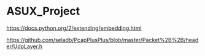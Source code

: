 # ASUX_Project

https://docs.python.org/2/extending/embedding.html

https://github.com/seladb/PcapPlusPlus/blob/master/Packet%2B%2B/header/UdpLayer.h
